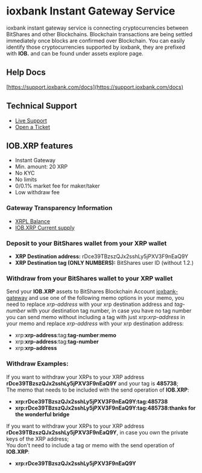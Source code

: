 # ioxbank Instant Gateway Service
ioxbank instant gateway service is connecting cryptocurrencies between BitShares and other Blockchains. Blockchain transactions are being settled immediately once blocks are confirmed over Blockchain. You can easily identify those cryptocurrencies supported by ioxbank, they are prefixed with **IOB.** and can be found under assets explore page.

## Help Docs
[https://support.ioxbank.com/docs](https://support.ioxbank.com/docs)

## Technical Support
- [Live Support](https://t.me/ioxbank)
- [Open a Ticket](https://support.ioxbank.com)

## IOB.XRP features
- Instant Gateway
- Min. amount: 20 XRP
- No KYC
- No limits
- 0/0.1% market fee for maker/taker
- Low withdraw fee

### Gateway Transparency Information
- [XRPL Balance](https://livenet.xrpl.org/accounts/rDce39TBzszQJx2sshLy5jPXV3F9nEaQ9Y)
- [IOB.XRP Current supply](/asset/IOB.XRP)

### Deposit to your BitShares wallet from your XRP wallet
- **XRP Destination address:** rDce39TBzszQJx2sshLy5jPXV3F9nEaQ9Y
- **XRP Destination tag (ONLY NUMBERS):** BitShares user ID (without 1.2.)

### Withdraw from your BitShares wallet to your XRP wallet
Send your **IOB.XRP** assets to BitShares Blockchain Account [ioxbank-gateway](/account/ioxbank-gateway) and use one of the following memo options in your memo, you need to replace *xrp-address* with your xrp destination address and *tag-number* with your destination tag number, in case you have no tag number you can send memo without including a tag with just xrp:*xrp-address* in your memo and replace *xrp-address* with your xrp destination address:
- xrp:**xrp-address**:tag:**tag-number**:**memo**
- xrp:**xrp-address**:tag:**tag-number**
- xrp:**xrp-address**

### Withdraw Examples: 
If you want to withdraw your XRPs to your XRP address **rDce39TBzszQJx2sshLy5jPXV3F9nEaQ9Y** and your tag is **485738**; <br />
The memo that needs to be included with the send operation of **IOB.XRP**: 
- **xrp:rDce39TBzszQJx2sshLy5jPXV3F9nEaQ9Y:tag:485738**
- **xrp:rDce39TBzszQJx2sshLy5jPXV3F9nEaQ9Y:tag:485738:thanks for the wonderful bridge**


If you want to withdraw your XRPs to your XRP address **rDce39TBzszQJx2sshLy5jPXV3F9nEaQ9Y**, in case you own the private keys of the XRP address; <br />
You don't need to include a tag or memo with the send operation of **IOB.XRP**: <br />
- **xrp:rDce39TBzszQJx2sshLy5jPXV3F9nEaQ9Y**
